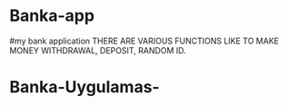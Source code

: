 # Banka-app


#my bank application
THERE ARE VARIOUS FUNCTIONS LIKE TO MAKE MONEY WITHDRAWAL, DEPOSIT, RANDOM ID.
# Banka-Uygulamas-
